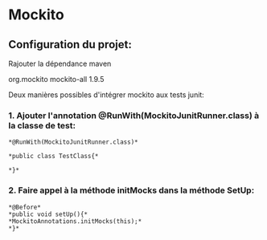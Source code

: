 # Mockito

## Configuration du projet:

Rajouter la dépendance maven

<dependency>
<groupid>org.mockito</groupid>
<artifactid>mockito-all</artifactid>
<version>1.9.5</version>
</dependency>

Deux manières possibles d'intégrer mockito aux tests junit: 

### 1. Ajouter l'annotation @RunWith(MockitoJunitRunner.class) à la classe de test:

    *@RunWith(MockitoJunitRunner.class)*
    
    *public class TestClass{*
    
    *}*
    
### 2. Faire appel à la méthode initMocks dans la méthode SetUp:

    *@Before*
    *public void setUp(){*
    *MockitoAnnotations.initMocks(this);*
    *}*
    